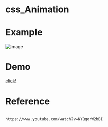 # css_Animation

# Example

![image](https://user-images.githubusercontent.com/52990629/146706192-da460bee-f7bd-4067-838c-d780af3deeac.png)


# Demo

[click!](https://css-animation-4cd4d.web.app)





# Reference

```

https://www.youtube.com/watch?v=NYQqorW2bBI

```
